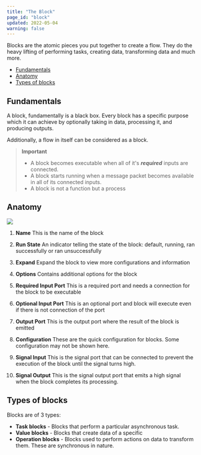 ```yaml
---
title: "The Block"
page_id: "block"
updated: 2022-05-04
warning: false
---
```


Blocks are the atomic pieces you put together to create a flow. They do the heavy lifting of performing tasks, creating data, transforming data and much more.

- [Fundamentals](#fundamentals)
- [Anatomy](#anatomy)
- [Types of blocks](#types-of-blocks)

## Fundamentals

A block, fundamentally is a black box. Every block has a specific purpose which it can achieve by optionally taking in data, processing it, and producing outputs.

Additionally, a flow in itself can be considered as a block.

> **Important**
>
> - A block becomes executable when all of it's **_required_** inputs are connected.
> - A block starts running when a message packet becomes available in all of its connected inputs.
> - A block is not a function but a process

## Anatomy

![](https://www.postmanlabs.com/postman-flows/static/block-anatomy.svg)

1. **Name**
   This is the name of the block

2. **Run State**
   An indicator telling the state of the block: default, running, ran successfully or ran unsuccessfully

3. **Expand**
   Expand the block to view more configurations and information

4. **Options**
   Contains additional options for the block

5. **Required Input Port**
   This is a required port and needs a connection for the block to be executable

6. **Optional Input Port**
   This is an optional port and block will execute even if there is not connection of the port

7. **Output Port**
   This is the output port where the result of the block is emitted

8. **Configuration**
   These are the quick configuration for blocks. Some configuration may not be shown here.

9. **Signal Input**
   This is the signal port that can be connected to prevent the execution of the block until the signal turns high.

10. **Signal Output**
    This is the signal output port that emits a high signal when the block completes its processing.

## Types of blocks

Blocks are of 3 types:

- **Task blocks** - Blocks that perform a particular asynchronous task.
- **Value blocks** - Blocks that create data of a specific
- **Operation blocks** - Blocks used to perform actions on data to transform them. These are synchronous in nature.
